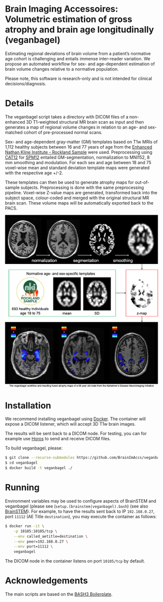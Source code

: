 # Brain Imaging Accessoires: Volumetric estimation of gross atrophy and brain age longitudinally (veganbagel)

Estimating regional deviations of brain volume from a patient’s normative age cohort is challenging and entails immense inter-reader variation. We propose an automated workflow for sex- and age-dependent estimation of brain volume changes relative to a normative population.

Please note, this software is research-only and is not intended for clinical decisions/diagnosis.

# Details

The veganbagel script takes a directory with DICOM files of a non-enhanced 3D T1-weighted structural MR brain scan as input and then generates a map of regional volume changes in relation to an age- and sex-matched cohort of pre-processed normal scans.

Sex- and age-dependent gray-matter (GM) templates based on T1w MRIs of 1,112 healthy subjects between 16 and 77 years of age from the [Enhanced Nathan Kline Institute - Rockland Sample](http://fcon_1000.projects.nitrc.org/indi/enhanced/) were used. Preprocessing using [CAT12](http://www.neuro.uni-jena.de/cat/) for [SPM12](https://www.fil.ion.ucl.ac.uk/spm/software/spm12/) entailed GM-segmentation, normalization to MNI152, 8 mm smoothing and modulation. For each sex and age between 18 and 75 voxel-wise mean and standard deviation template maps were generated with the respective age +/-2.

These templates can then be used to generate atrophy maps for out-of-sample subjects. Preprocessing is done with the same preprocessing pipeline. Voxel-wise Z-value maps are generated, transformed back into the subject space, colour-coded and merged with the original structural MR brain scan. These volume maps will be automatically exported back to the PACS.

![The veganbagel workflow and resulting fused atrophy maps of a 68 year old male from the Alzheimer‘s Disease Neuroimaging Initiative](img/veganbagel_workflow.jpg "The veganbagel workflow and resulting fused atrophy maps of a 68 year old male from the Alzheimer‘s Disease Neuroimaging Initiative")

# Installation

We recommend installing veganbagel using [Docker](https://www.docker.com). The container will expose a DICOM listener, which will accept 3D T1w brain images.

The results will be sent back to a DICOM node. For testing, you can for example use [Horos](https://horosproject.org) to send and receive DICOM files.

To build veganbagel, please:

```bash
$ git clone --recurse-submodules https://github.com/BrainImAccs/veganbagel.git
$ cd veganbagel
$ docker build -t veganbagel ./
```

# Running

Environment variables may be used to configure aspects of BrainSTEM and veganbagel (please see (`setup.(brainstem|veganbagel).bash`) (see also [BrainSTEM](https://github.com/BrainImAccs/BrainSTEM)). For example, to have the results sent back to IP `192.168.0.27`, port `11112` (AE Title `destination`), you may execute the container as follows:

```bash
$ docker run -it \
	-p 10105:10105/tcp \
	--env called_aetitle=destination \
	--env peer=192.168.0.27 \
	--env port=11112 \
	veganbagel
```

The DICOM node in the container listens on port `10105/tcp` by default.

# Acknowledgements

The main scripts are based on the [BASH3 Boilerplate](http://bash3boilerplate.sh).
